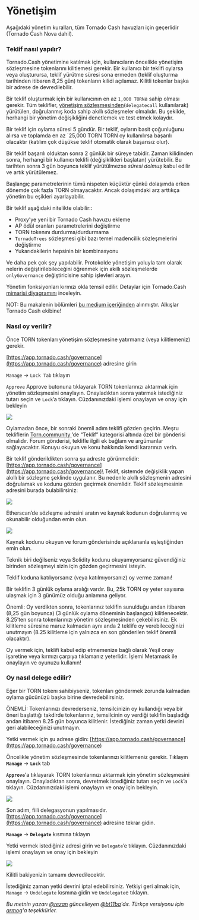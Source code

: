 # Yönetişim

Aşağıdaki yönetim kuralları, tüm Tornado Cash havuzları için geçerlidir (Tornado Cash Nova dahil).

### Teklif nasıl yapılır?

Tornado.Cash yönetimine katılmak için, kullanıcıların öncelikle yönetişim sözleşmesine tokenlarını kilitlemesi gerekir. Bir kullanıcı bir teklifi oylarsa veya oluşturursa, teklif yürütme süresi sona ermeden (teklif oluşturma tarihinden itibaren 8,25 gün) tokenların kilidi açılamaz. Kilitli tokenlar başka bir adrese de devredilebilir.

Bir teklif oluşturmak için bir kullanıcının en az `1,000 TORN`a sahip olması gerekir. Tüm teklifler, [yönetişim sözleşmesinden](https://etherscan.io/address/0x5efda50f22d34F262c29268506C5Fa42cB56A1Ce)(`delegatecall` kullanılarak) yürütülen, doğrulanmış koda sahip akıllı sözleşmeler olmalıdır. Bu şekilde, herhangi bir yönetim değişikliğini denetlemek ve test etmek kolaydır.

Bir teklif için oylama süresi 5 gündür. Bir teklif, oyların basit çoğunluğunu alırsa ve toplamda en az \`25,000 TORN TORN oy kullanılırsa başarılı olacaktır (katılım çok düşükse teklif otomatik olarak başarısız olur).

Bir teklif başarılı olduktan sonra 2 günlük bir süreye tabidir. Zaman kilidinden sonra, herhangi bir kullanıcı teklifi (değişiklikleri başlatan) yürütebilir. Bu tarihten sonra 3 gün boyunca teklif yürütülmezse _süresi dolmuş_ kabul edilir ve artık yürütülemez.

Başlangıç parametrelerinin tümü nispeten küçüktür çünkü dolaşımda erken dönemde çok fazla TORN olmayacaktır. Ancak dolaşımdaki arz arttıkça yönetim bu eşikleri ayarlayabilir.

Bir teklif aşağıdaki nitelikte olabilir::

* Proxy’ye yeni bir Tornado Cash havuzu ekleme
* AP ödül oranları parametrelerini değiştirme
* TORN tokenını durdurma/durdurmama
* `TornadoTrees` sözleşmesi gibi bazı temel madencilik sözleşmelerini değiştirme
* Yukarıdakilerin hepsinin bir kombinasyonu

Ve daha pek çok şey yapılabilir. Protokolde yönetişim yoluyla tam olarak nelerin değiştirilebileceğini öğrenmek için akıllı sözleşmelerde `onlyGovernance` değiştiricisine sahip işlevleri arayın.

Yönetim fonksiyonları kırmızı okla temsil edilir. Detaylar için Tornado.Cash [mimarisi diyagramını](https://viewer.diagrams.net/?highlight=0000ff\&edit=\_blank\&layers=1\&nav=1\&title=tornado-cash-contract-overview.drawio#Uhttps%3A%2F%2Fraw.githubusercontent.com%2FRezan-vm%2Ftornado-cash-edu%2Fmain%2Ftornado-cash-contract-overview.drawio) inceleyin.

NOT: Bu makalenin bölümleri [bu medium içeriğinden](https://tornado-cash.medium.com/tornado-cash-governance-proposal-a55c5c7d0703) alınmıştır. Alkışlar Tornado Cash ekibine!

### Nasıl oy verilir?

Önce TORN tokenları yönetişim sözleşmesine yatırmanız (veya kilitlemeniz) gerekir.

[https://app.tornado.cash/governance](https://app.tornado.cash/governance) adresine girin

`Manage` -> `Lock Tab` tıklayın

`Approve` Approve butonuna tıklayarak TORN tokenlarınızı aktarmak için yönetim sözleşmesini onaylayın. Onayladıktan sonra yatırmak istediğiniz tutarı seçin ve `Lock`’a tıklayın. Cüzdanınızdaki işlemi onaylayın ve onay için bekleyin

![](https://github.com/0xarmagan/docs/raw/tr/.gitbook/assets/c05e5a1813edad280544b627b24002dc8d5adcf2.png)

Oylamadan önce, bir sonraki önemli adım teklifi gözden geçirin. Meşru tekliflerin [Torn.community ](https://torn.community)’de “Teklif” kategorisi altında özel bir gönderisi olmalıdır. Forum gönderisi, teklifle ilgili ek bağlam ve argümanlar sağlayacaktır. Konuyu okuyun ve konu hakkında kendi kararınızı verin.

Bir teklif gönderildikten sonra şu adreste görünmelidir: [https://app.tornado.cash/governance](https://app.tornado.cash/governance)\
Teklif, sistemde değişiklik yapan akıllı bir sözleşme şeklinde uygulanır. Bu nedenle akıllı sözleşmenin adresini doğrulamak ve kodunu gözden geçirmek önemlidir. Teklif sözleşmesinin adresini burada bulabilirsiniz:

![](https://github.com/0xarmagan/docs/raw/tr/.gitbook/assets/181d612b6c57964bab59c8e5b766f5247211083d.png)

Etherscan’de sözleşme adresini aratın ve kaynak kodunun doğrulanmış ve okunabilir olduğundan emin olun.

![](https://github.com/0xarmagan/docs/raw/tr/.gitbook/assets/d2d37d169a94f09156e76fa522b7974cb7c9ac3f.png)

Kaynak kodunu okuyun ve forum gönderisinde açıklananla eşleştiğinden emin olun.

Teknik biri değilseniz veya Solidity kodunu okuyamıyorsanız güvendiğiniz birinden sözleşmeyi sizin için gözden geçirmesini isteyin.

Teklif koduna katılıyorsanız (veya katılmıyorsanız) oy verme zamanı!

Bir teklifin 3 günlük oylama aralığı vardır. Bu, 25k TORN oy yeter sayısına ulaşmak için 3 günümüz olduğu anlamına geliyor.

Önemli: Oy verdikten sonra, tokenlarınız teklifin sunulduğu andan itibaren (8,25 gün boyunca) (3 günlük oylama döneminin başlangıcı) kilitlenecektir. 8.25’ten sonra tokenlarınızı yönetim sözleşmesinden çekebilirsiniz. Ek kilitleme süresine maruz kalmadan aynı anda 2 teklife oy verebileceğinizi unutmayın (8.25 kilitleme için yalnızca en son gönderilen teklif önemli olacaktır).

Oy vermek için, teklifi kabul edip etmemenize bağlı olarak Yeşil onay işaretine veya kırmızı çarpıya tıklamanız yeterlidir. İşlemi Metamask ile onaylayın ve oyunuzu kullanın!

### Oy nasıl delege edilir?

Eğer bir TORN tokenı sahibiyseniz, tokenları göndermek zorunda kalmadan oylama gücünüzü başka birine devredebilirsiniz.

ÖNEMLİ: Tokenlarınızı devrederseniz, temsilcinizin oy kullandığı veya bir öneri başlattığı takdirde tokenlarınız, temsilcinin oy verdiği teklifin başladığı andan itibaren 8.25 gün boyunca kilitlenir. İstediğiniz zaman yetki devrini geri alabileceğinizi unutmayın.

Yetki vermek için şu adrese gidin: [https://app.tornado.cash/governance](https://app.tornado.cash/governance)

Öncelikle yönetim sözleşmesinde tokenlarınızı kilitlemeniz gerekir. Tıklayın **`Manage`** -> **`Lock`** tab

**`Approve`**'a tıklayarak TORN tokenlarınızı aktarmak için yönetim sözleşmesini onaylayın. Onayladıktan sonra, devretmek istediğiniz tutarı seçin ve `Lock`’a tıklayın. Cüzdanınızdaki işlemi onaylayın ve onay için bekleyin.

![](https://github.com/0xarmagan/docs/raw/tr/.gitbook/assets/c05e5a1813edad280544b627b24002dc8d5adcf2%20\(1\).png)

Son adım, fiili delegasyonun yapılmasıdır. [https://app.tornado.cash/governance](https://app.tornado.cash/governance) adresine tekrar gidin.

**`Manage`** -> **`Delegate`** kısmına tıklayın

Yetki vermek istediğiniz adresi girin ve `Delegate`’e tıklayın. Cüzdanınızdaki işlemi onaylayın ve onay için bekleyin

![](https://github.com/0xarmagan/docs/raw/tr/.gitbook/assets/43c05d176d7f75a336af7a865565c9b23786b98c.png)

Kilitli bakiyenizin tamamı devredilecektir.

İstediğiniz zaman yetki devrini iptal edebilirsiniz. Yetkiyi geri almak için, `Manage` -> `Undelegate` kısmına gidin ve `Undelegate`e tıklayın.

_Bu metnin yazarı_ [_@rezan_](https://torn.community/u/Rezan/summary) _güncelleyen_ [_@bt11ba_](https://torn.community/u/bt11ba/)_'dır. Türkçe versiyonu için_ [_armog_](https://twitter.com/armogedd0n)_'a teşekkürler._
